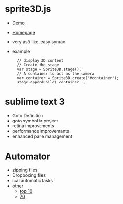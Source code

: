 # sprite3D.js
* [Demo](http://local.dev/demo_sprite3D/final.html)
* [Homepage](http://minimal.be/lab/Sprite3D/)
* very as3 like, easy syntax
* example

		// display 3D content
		// Create the stage
		var stage = Sprite3D.stage();
		// A container to act as the camera
		var container = Sprite3D.create("#container");
		stage.appendChild( container );


# sublime text 3

* Goto Definition
* goto symbol in project
* retina improvements
* performance improvemants
* enhanced pane management

# Automator

* zipping files
* Dropboxing files
* ical automatic tasks
* other
	* [top 10](http://mac.tutsplus.com/tutorials/automation/10-awesome-uses-for-automator-explained/)
	* [70](http://www.macstories.net/roundups/a-collection-of-70-automator-actions-workflows-and-tuts-for-designers-and-bloggers/)